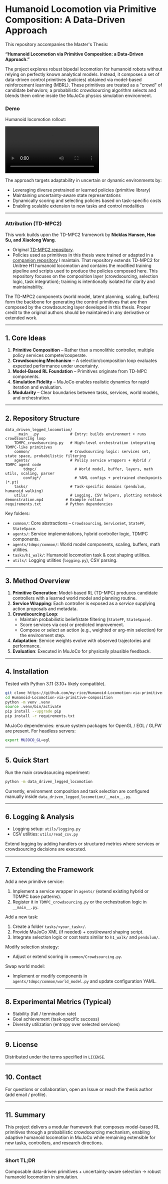 # Humanoid Locomotion via Primitive Composition: A Data-Driven Approach

This repository accompanies the Master's Thesis:

**“Humanoid Locomotion via Primitive Composition: a Data-Driven Approach.”**

The project explores robust bipedal locomotion for humanoid robots without relying on perfectly known analytical models. Instead, it composes a set of data-driven control primitives (policies) obtained via model-based reinforcement learning (MBRL). These primitives are treated as a "crowd" of candidate behaviors; a probabilistic crowdsourcing algorithm selects and blends them online inside the MuJoCo physics simulation environment.

### Demo
Humanoid locomotion rollout:

![Humanoid locomotion demo](./demonstration.mp4)

The approach targets adaptability in uncertain or dynamic environments by:
- Leveraging diverse pretrained or learned policies (primitive library)
- Maintaining uncertainty-aware state representations
- Dynamically scoring and selecting policies based on task-specific costs
- Enabling scalable extension to new tasks and control modalities

---
### Attribution (TD-MPC2)
This work builds upon the TD-MPC2 framework by **Nicklas Hansen, Hao Su, and Xiaolong Wang**.

- Original [TD-MPC2 repository](https://github.com/nicklashansen/tdmpc2).
- Policies used as primitives in this thesis were trained or adapted in a [companion repository](https://github.com/msc-thesis-workgroup/tdmpc2-for-Unitree-H1) I maintain. That repository extends TD-MPC2 for Unitree H1 humanoid locomotion and contains the modified training pipeline and scripts used to produce the policies composed here. This repository focuses on the composition layer (crowdsourcing, selection logic, task integration); training is intentionally isolated for clarity and maintainability.

The TD-MPC2 components (world model, latent planning, scaling, buffers) form the backbone for generating the control primitives that are then composed by the crowdsourcing layer developed in this thesis. Proper credit to the original authors should be maintained in any derivative or extended work.

---
## 1. Core Ideas
1. **Primitive Composition** – Rather than a monolithic controller, multiple policy services compete/cooperate.
2. **Crowdsourcing Mechanism** – A selection/composition loop evaluates expected performance under uncertainty.
3. **Model-Based RL Foundation** – Primitives originate from TD-MPC components.
4. **Simulation Fidelity** – MuJoCo enables realistic dynamics for rapid iteration and evaluation.
5. **Modularity** – Clear boundaries between tasks, services, world models, and orchestration.

---
## 2. Repository Structure
```
data_driven_legged_locomotion/
	__main__.py              # Entry: builds environment + runs crowdsourcing loop
	TDMPC_crowdsourcing.py   # High-level orchestration integrating TDMPC-like primitives
	common/                  # Crowdsourcing logic: services set, state space, probabilistic filtering
	agents/                  # Policy service wrappers + Hybrid / TDMPC agent code
		tdmpc/                 # World model, buffer, layers, math utils, scaling, parser
		config*/               # YAML configs + pretrained checkpoints (*.pt)
	tasks/                   # Task-specific domains (pendulum, humanoid walking)
	utils/                   # Logging, CSV helpers, plotting notebook
demonstration.mp4          # Example rollout
requirements.txt           # Python dependencies
```

Key folders:
- `common/`: Core abstractions – `Crowdsourcing`, `ServiceSet`, `StatePF`, `StateSpace`.
- `agents/`: Service implementations, hybrid controller logic, TDMPC components.
- `agents/tdmpc/common/`: World model components, scaling, buffers, math utilities.
- `tasks/h1_walk/`: Humanoid locomotion task & cost shaping utilities.
- `utils/`: Logging utilities (`logging.py`), CSV parsing.

---
## 3. Method Overview
1. **Primitive Generation**: Model-based RL (TD-MPC) produces candidate controllers with a learned world model and planning routine.
2. **Service Wrapping**: Each controller is exposed as a *service* supplying action proposals and metadata.
3. **Crowdsourcing Loop**:
	 - Maintain probabilistic belief/state filtering (`StatePF`, `StateSpace`).
	 - Score services via cost or predicted improvement.
	 - Compose or select an action (e.g., weighted or arg-min selection) for the environment step.
4. **Adaptation**: Service weights evolve with observed trajectories and performance.
5. **Evaluation**: Executed in MuJoCo for physically plausible feedback.

---
## 4. Installation
Tested with Python 3.11 (3.10+ likely compatible).

```bash
git clone https://github.com/my-rice/Humanoid-Locomotion-via-primitive-composition.git
cd Humanoid-Locomotion-via-primitive-composition
python -m venv .venv
source .venv/bin/activate
pip install --upgrade pip
pip install -r requirements.txt
```

MuJoCo dependencies: ensure system packages for OpenGL / EGL / GLFW are present. For headless servers:
```bash
export MUJOCO_GL=egl
```

---
## 5. Quick Start
Run the main crowdsourcing experiment:
```bash
python -m data_driven_legged_locomotion
```

Currently, environment composition and task selection are configured manually inside `data_driven_legged_locomotion/__main__.py`.

---
## 6. Logging & Analysis
- Logging setup: `utils/logging.py`
- CSV utilities: `utils/read_csv.py`

Extend logging by adding handlers or structured metrics where services or crowdsourcing decisions are executed.

---
## 7. Extending the Framework
Add a new primitive service:
1. Implement a service wrapper in `agents/` (extend existing hybrid or TDMPC base patterns).
2. Register it in `TDMPC_crowdsourcing.py` or the orchestration logic in `__main__.py`.

Add a new task:
1. Create a folder `tasks/<your_task>/`.
2. Provide MuJoCo XML (if needed) + cost/reward shaping script.
3. Integrate selection logic or cost tests similar to `h1_walk/` and `pendulum/`.

Modify selection strategy:
- Adjust or extend scoring in `common/Crowdsourcing.py`.

Swap world model:
- Implement or modify components in `agents/tdmpc/common/world_model.py` and update configuration YAML.

---
## 8. Experimental Metrics (Typical)
- Stability (fall / termination rate)
- Goal achievement (task-specific success)
- Diversity utilization (entropy over selected services)

---
## 9. License
Distributed under the terms specified in `LICENSE`.

---
## 10. Contact
For questions or collaboration, open an Issue or reach the thesis author (add email / profile).

---
## 11. Summary
This project delivers a modular framework that composes model-based RL primitives through a probabilistic crowdsourcing mechanism, enabling adaptive humanoid locomotion in MuJoCo while remaining extensible for new tasks, controllers, and research directions.

---
### Short TL;DR
Composable data-driven primitives + uncertainty-aware selection → robust humanoid locomotion in simulation.

